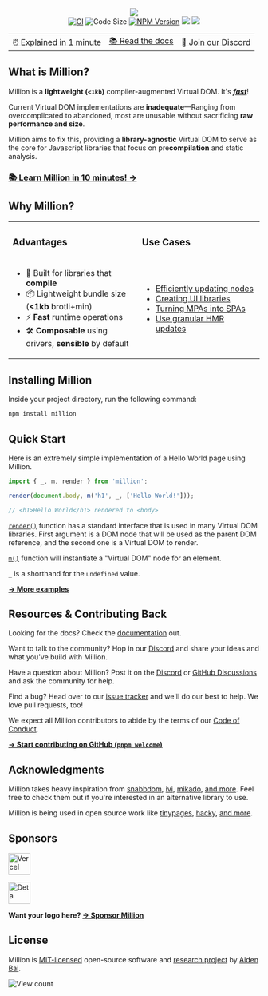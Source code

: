 <div align="center">
  <a href="https://millionjs.org">
    <img src="https://raw.githubusercontent.com/aidenybai/million/main/.github/assets/banner.svg" />
  </a>
</div>

<div align="center">
  <a href="https://github.com/aidenybai/million/actions/workflows/ci.yml" target="_blank"><img src="https://img.shields.io/github/workflow/status/aidenybai/million/CI?style=flat&colorA=000000&colorB=000000" alt="CI" /></a>
  <img src="https://badgen.net/badgesize/brotli/https/unpkg.com/million/dist/code-size-measurement.js?color=000000&labelColor=00000&label=bundle%20size" alt="Code Size" />
  <a href="https://www.npmjs.com/package/million" target="_blank"><img src="https://img.shields.io/npm/v/million?style=flat&colorA=000000&colorB=000000" alt="NPM Version" /></a>
  <a href="https://coveralls.io/github/aidenybai/million" target="_blank"><img src="https://img.shields.io/coveralls/github/aidenybai/million?style=flat&colorA=000000&colorB=000000" /></a>
  <a href="https://discord.gg/X9yFbcV2rF" target="_blank"><img src="https://img.shields.io/discord/938129049539186758?style=flat&colorA=000000&colorB=000000&label=discord&logo=discord&logoColor=ffffff" /></a>

  <table>
    <tbody>
      <tr>
        <td>
          <a href="https://www.youtube.com/watch?v=28SMGi-6mNc">⏰ Explained in 1 minute</a>
        </td>
        <td>
          <a href="https://millionjs.org">📚 Read the docs</a>
        </td>
        <td>
          <a href="https://discord.gg/X9yFbcV2rF">💬 Join our Discord</a>
        </td>
      </tr>
    </tbody>
  </table>
</div>

## What is Million?

Million is a **lightweight (`<1kb`)** compiler-augmented Virtual DOM. It's [**_fast_**](https://millionjs.org/benchmarks)!

Current Virtual DOM implementations are **inadequate**—Ranging from overcomplicated to abandoned, most are unusable without sacrificing **raw performance and size**.

Million aims to fix this, providing a **library-agnostic** Virtual DOM to serve as the core for Javascript libraries that focus on pre**compilation** and static analysis.

### [**📚 Learn Million in 10 minutes! →**](https://millionjs.org/docs/start-here)

## Why Million?

<table>
  <tbody>
    <tr>
      <td>
        <img width="500" height="1px">
        <h3>Advantages</h3>
      </td>
      <td>
        <img width="500" height="1px">
        <h3>Use Cases</h3>
      </td>
    </tr>
    <tr>
      <td>
        <ul>
          <li>🦁 Built for libraries that <strong>compile</strong></li>
          <li>📦 Lightweight bundle size (<strong>&lt;1kb</strong> brotli+min)</li>
          <li>⚡ <strong>Fast</strong> runtime operations</li>
          <li>🛠️ <strong>Composable</strong> using drivers, <strong>sensible</strong> by default</li>
        </ul>
      </td>
      <td>
        <ul>
          <li><a href="https://millionjs.org/docs/api/basics/render">Efficiently updating nodes</a></li>
          <li><a href="https://github.com/aidenybai/hacky">Creating UI libraries</a></li>
          <li><a href="https://millionjs.org/docs/api/extra/router">Turning MPAs into SPAs</a></li>
          <li><a href="https://millionjs.org/docs/tooling/ssg-ssr">Use granular HMR updates</a></li>
        </ul>
      </td>
    </tr>
  </tbody>
</table>

## Installing Million

Inside your project directory, run the following command:

```sh
npm install million
```

## Quick Start

Here is an extremely simple implementation of a Hello World page using Million.

```js
import { _, m, render } from 'million';

render(document.body, m('h1', _, ['Hello World!']));

// <h1>Hello World</h1> rendered to <body>
```

[`render()`](https://millionjs.org/docs/api/basics/render) function has a standard interface that is used in many Virtual DOM libraries. First argument is a DOM node that will be used as the parent DOM reference, and the second one is a Virtual DOM to render.

[`m()`](https://millionjs.org/docs/api/basics/m) function will instantiate a "Virtual DOM" node for an element.

`_` is a shorthand for the `undefined` value.

[**→ More examples**](https://millionjs.org/docs/start-here)

## Resources & Contributing Back

Looking for the docs? Check the [documentation](https://millionjs.org) out.

Want to talk to the community? Hop in our [Discord](https://discord.gg/X9yFbcV2rF) and share your ideas and what you've build with Million.

Have a question about Million? Post it on the [Discord](https://discord.gg/X9yFbcV2rF) or [GitHub Discussions](https://github.com/aidenybai/million/discussions) and ask the community for help.

Find a bug? Head over to our [issue tracker](https://github.com/aidenybai/million/issues) and we'll do our best to help. We love pull requests, too!

We expect all Million contributors to abide by the terms of our [Code of Conduct](https://github.com/aidenybai/million/blob/main/.github/CODE_OF_CONDUCT.md).

[**→ Start contributing on GitHub (`pnpm welcome`)**](https://github.com/aidenybai/million/blob/main/.github/CONTRIBUTING.md)

## Acknowledgments

Million takes heavy inspiration from [snabbdom](https://github.com/snabbdom/snabbdom), [ivi](https://github.com/localvoid/ivi), [mikado](https://github.com/nextapps-de/mikado), [and more](https://krausest.github.io/js-framework-benchmark/2021/table_chrome_96.0.4664.45.html). Feel free to check them out if you're interested in an alternative library to use.

Million is being used in open source work like [tinypages](https://github.com/Borrus-sudo/tinypages), [hacky](https://github.com/aidenybai/hacky), [and more](https://github.com/aidenybai/million/network/dependents).

## Sponsors

<a href="https://vercel.com/?utm_source=millionjs&utm_campaign=oss" target="_blank"><img height="44" src="https://raw.githubusercontent.com/aidenybai/million/main/.github/assets/vercel-logo.svg" alt="Vercel"></a>

<a href="https://deta.sh/?utm_source=millionjs&utm_campaign=oss" target="_blank"><img height="44" src="https://www.deta.sh/dist/images/deta_logo.svg" alt="Deta"></a>

**Want your logo here? [→ Sponsor Million](https://github.com/sponsors/aidenybai)**

## License

Million is [MIT-licensed](LICENSE) open-source software and [research project](https://arxiv.org/abs/2202.08409) by [Aiden Bai](https://aidenybai.com).

![View count](https://hits.link/hits?url=https://github.com/aidenybai/million&bgRight=000&bgLeft=000)
